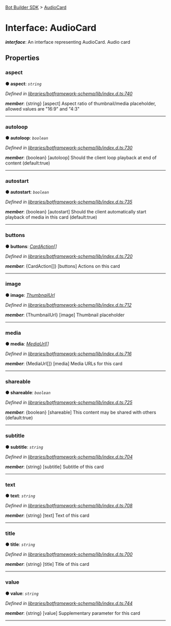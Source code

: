 [Bot Builder SDK](../README.md) > [AudioCard](../interfaces/botbuilder.audiocard.md)



# Interface: AudioCard

*__interface__*: An interface representing AudioCard. Audio card



## Properties
<a id="aspect"></a>

###  aspect

**●  aspect**:  *`string`* 

*Defined in [libraries/botframework-schema/lib/index.d.ts:740](https://github.com/Microsoft/botbuilder-js/blob/8495ddc/libraries/botframework-schema/lib/index.d.ts#L740)*


*__member__*: {string} [aspect] Aspect ratio of thumbnail/media placeholder, allowed values are "16:9" and "4:3"





___

<a id="autoloop"></a>

###  autoloop

**●  autoloop**:  *`boolean`* 

*Defined in [libraries/botframework-schema/lib/index.d.ts:730](https://github.com/Microsoft/botbuilder-js/blob/8495ddc/libraries/botframework-schema/lib/index.d.ts#L730)*


*__member__*: {boolean} [autoloop] Should the client loop playback at end of content (default:true)





___

<a id="autostart"></a>

###  autostart

**●  autostart**:  *`boolean`* 

*Defined in [libraries/botframework-schema/lib/index.d.ts:735](https://github.com/Microsoft/botbuilder-js/blob/8495ddc/libraries/botframework-schema/lib/index.d.ts#L735)*


*__member__*: {boolean} [autostart] Should the client automatically start playback of media in this card (default:true)





___

<a id="buttons"></a>

###  buttons

**●  buttons**:  *[CardAction](botbuilder.cardaction.md)[]* 

*Defined in [libraries/botframework-schema/lib/index.d.ts:720](https://github.com/Microsoft/botbuilder-js/blob/8495ddc/libraries/botframework-schema/lib/index.d.ts#L720)*


*__member__*: {CardAction[]} [buttons] Actions on this card





___

<a id="image"></a>

###  image

**●  image**:  *[ThumbnailUrl](botbuilder.thumbnailurl.md)* 

*Defined in [libraries/botframework-schema/lib/index.d.ts:712](https://github.com/Microsoft/botbuilder-js/blob/8495ddc/libraries/botframework-schema/lib/index.d.ts#L712)*


*__member__*: {ThumbnailUrl} [image] Thumbnail placeholder





___

<a id="media"></a>

###  media

**●  media**:  *[MediaUrl](botbuilder.mediaurl.md)[]* 

*Defined in [libraries/botframework-schema/lib/index.d.ts:716](https://github.com/Microsoft/botbuilder-js/blob/8495ddc/libraries/botframework-schema/lib/index.d.ts#L716)*


*__member__*: {MediaUrl[]} [media] Media URLs for this card





___

<a id="shareable"></a>

###  shareable

**●  shareable**:  *`boolean`* 

*Defined in [libraries/botframework-schema/lib/index.d.ts:725](https://github.com/Microsoft/botbuilder-js/blob/8495ddc/libraries/botframework-schema/lib/index.d.ts#L725)*


*__member__*: {boolean} [shareable] This content may be shared with others (default:true)





___

<a id="subtitle"></a>

###  subtitle

**●  subtitle**:  *`string`* 

*Defined in [libraries/botframework-schema/lib/index.d.ts:704](https://github.com/Microsoft/botbuilder-js/blob/8495ddc/libraries/botframework-schema/lib/index.d.ts#L704)*


*__member__*: {string} [subtitle] Subtitle of this card





___

<a id="text"></a>

###  text

**●  text**:  *`string`* 

*Defined in [libraries/botframework-schema/lib/index.d.ts:708](https://github.com/Microsoft/botbuilder-js/blob/8495ddc/libraries/botframework-schema/lib/index.d.ts#L708)*


*__member__*: {string} [text] Text of this card





___

<a id="title"></a>

###  title

**●  title**:  *`string`* 

*Defined in [libraries/botframework-schema/lib/index.d.ts:700](https://github.com/Microsoft/botbuilder-js/blob/8495ddc/libraries/botframework-schema/lib/index.d.ts#L700)*


*__member__*: {string} [title] Title of this card





___

<a id="value"></a>

###  value

**●  value**:  *`string`* 

*Defined in [libraries/botframework-schema/lib/index.d.ts:744](https://github.com/Microsoft/botbuilder-js/blob/8495ddc/libraries/botframework-schema/lib/index.d.ts#L744)*


*__member__*: {string} [value] Supplementary parameter for this card





___


